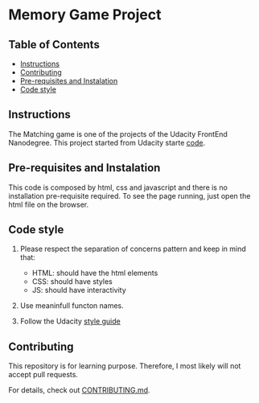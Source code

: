 # Memory Game Project

## Table of Contents

* [Instructions](#instructions)
* [Contributing](#contributing)
* [Pre-requisites and Instalation](#Pre-requisites-and-Instalation)
* [Code style](#Code-style)

## Instructions

The Matching game is one of the projects of the Udacity FrontEnd Nanodegree. This project started from Udacity starte [code](https://github.com/udacity/fend-project-memory-game).       

## Pre-requisites and Instalation

This code is composed by html, css and javascript and there is no installation pre-requisite required.
To see the page running, just open the html file on the browser.


## Code style

1. Please respect the separation of concerns pattern and keep in mind that:
   * HTML: should have the html elements
   * CSS: should have styles
   * JS: should have interactivity

2. Use meaninfull functon names.

3. Follow the Udacity [style guide](http://udacity.github.io/frontend-nanodegree-styleguide/)


## Contributing

This repository is for learning purpose. Therefore, I most likely will not accept pull requests.

For details, check out [CONTRIBUTING.md](CONTRIBUTING.md).

